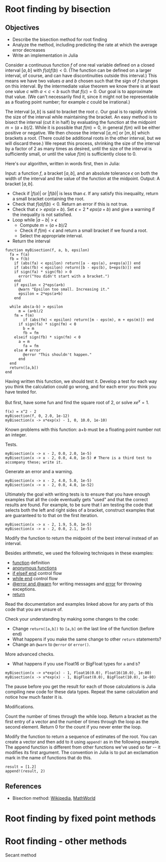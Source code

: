 # Root finding by bisection


## Objectives

* Describe the bisection method for root finding
* Analyze the method, including predicting the rate at which the average error decreases
* Write an implementation in Julia

Consider a continuous function $f$ of one real variable defined on a closed interval $[a,b]$ with $f(a) f(b) < 0$. (The function can be defined on a larger interval, of course, and can have discontinuities outside this interval.) This means we have two values $a$ and $b$ chosen such that the sign of $f$ changes on this interval. By the intermediate value theorem we know there is at least one value $c$ with $a<c<b$ such that $f(c)=0$. Our goal is to approximate that value. (We can't necessarily find it, since it might not be representable as a floating point number; for example $c$ could be irrational.)

The interval $[a,b]$ is said to bracket the root $c$. Our goal is to rapidly shrink the size of the interval while maintaining the bracket. An easy method is to bisect the interval (cut it in half) by evaluating the function at the midpoint $m = (a+b)/2$. While it is possible that $f(m)=0$, in general $f(m)$ will be either positive or negative. We then choose the interval $[a,m]$ or $[m,b]$ which brackets a root. (There could be additional roots in the other interval, but we will discard these.) We repeat this process, shrinking the size of the interval by a factor of 2 as many times as desired, until the size of the interval is sufficiently small, or until the value $f(m)$ is sufficiently close to 0.

Here's our algorithm, written in words first, then in Julia:

Input: a function $f$, a bracket $[a,b]$, and an absolute tolerance $\epsilon$ on both the width of the interval and the value of the function at the midpoint.
Output: A bracket $[a,b]$.

* Check if $|f(a)|$ or $|f(b)|$ is less than $\epsilon$. If any satisfy this inequality, return a small bracket containing the root.
* Check that $f(a)f(b)<0$. Return an error if this is not true.
* Check that $\epsilon>eps(a+b)$. Set $\epsilon = 2*eps(a+b)$ and give a warning if the inequality is not satisfied.
* Loop while $|a-b|>\epsilon$
  * Compute $m=(a+b)/2$
  * Check if $f(m) < \epsilon$ and return a small bracket if we found a root.
  * Select the appropriate interval.
* Return the interval

```@example 1
function myBisection(f, a, b, epsilon)
  fa = f(a)
  fb = f(b)
    if (abs(fa) < epsilon) return([a - eps(a), a+eps(a)]) end
    if (abs(fb) < epsilon) return([b - eps(b), b+eps(b)]) end 
    if sign(fa) * sign(fb) > 0 
      error("You didn't start with a bracket.")
    end
    if epsilon < 2*eps(a+b)
      @warn "Epsilon too small. Increasing it."
      epsilon = 2*eps(a+b)
    end
      
  while abs(a-b) > epsilon
	  m = (a+b)/2
  	fm = f(m)
        if (abs(fm) < epsilon) return([m - eps(m), m + eps(m)]) end
	  if sign(fa) * sign(fm) < 0
	    b = m
	    fb = fm
    elseif sign(fb) * sign(fm) < 0
  	  a = m
	    fa = fm
  	else # error
	    @error "This shouldn't happen."
	  end  
  end
  return([a,b])
end
```

Having written this function, we should test it. Develop a test for each way you think the calculation could go wrong, and for each error you think you have tested for.

But first, have some fun and find the square root of 2, or solve $xe^x = 1$.

```@example 1
f(x) = x^2 - 2
myBisection(f, 0, 2.0, 1e-12)
myBisection(x -> x*exp(x) - 1, 0, 10.0, 1e-10)
```

Known problems with this function: a+b must be a floating point number not an integer.

Tests.

```@repl 1
myBisection(x -> x - 2, 0.0, 2.0, 1e-5)
myBisection(x -> x - 2, 0.0, 4.0, 1e-5) # There is a third test to accompany these; write it.
```

Generate an error and a warning.

```@repl 1
myBisection(x -> x - 2, 4.0, 5.0, 1e-5)
myBisection(x -> x - 2, 0.0, 4.0, 1e-52)
```

Ultimately the goal with writing tests is to ensure that you have enough examples that all the code eventually gets "used" and that the correct results are found. For example, to be sure that I am testing the code that selects both the left and right sides of a bracket, construct examples that are guaranteed to to that on the first iteration.

```@example 1
myBisection(x -> x - 2, 1.9, 5.0, 1e-5)
myBisection(x -> x - 2, 0.0, 2.1, 1e-5)

```

Modify the function to return the midpoint of the best interval instead of an interval.

Besides arithmetic, we used the following techniques in these examples:

* [function](https://docs.julialang.org/en/v1/base/base/#function) definition
* [anonymous functions](https://docs.julialang.org/en/v1/manual/functions/#man-anonymous-functions-1)
* [if elseif end](https://docs.julialang.org/en/v1/base/base/#if) control flow
* [while end](https://docs.julialang.org/en/v1/base/base/#while) control flow
* [@error and @warn](https://docs.julialang.org/en/v1/stdlib/Logging/#Logging.@logmsg) for writing messages and [error](https://docs.julialang.org/en/v1/base/base/#Errors-1) for throwing exceptions.
* [return](https://docs.julialang.org/en/v1/base/base/#return)

Read the documentation and examples linked above for any parts of this code that you are unsure of.

Check your understanding by making some changes to the code:

* Change `return([a,b])` to `[a,b]` on the last line of the function (before end)
* What happens if you make the same change to other `return` statements?
* Change an `@warn` to `@error` or `error()`.


More advanced checks.

* What happens if you use Float16 or BigFloat types for `a` and `b`?

```@example 1
myBisection(x -> x*exp(x) - 1, Float16(0.0), Float16(10.0), 1e-80)
myBisection(x -> x*exp(x) - 1, BigFloat(0.0), BigFloat(10.0), 1e-80)
```

The pause before you get the result for each of those calculations is Julia compiling new code for these data types. Repeat the same calculation and notice how much faster it is.

Modifications.

Count the number of times through the while loop. Return a bracket as the first entry of a vector and the number of times through the loop as the second element. Return 0 for the count if you never enter the loop.

Modify the function to return a sequence of estimates of the root. You can create a vector and then add to it using `append!` as in the following example. The append function is different from other functions we've used so far -- it modifies its first argument. The convention in Julia is to put an exclamation mark in the name of functions that do this.

```@example
result = [1.2]
append!(result, 2)
```


## References

* Bisection method: [Wikipedia](https://en.wikipedia.org/wiki/Bisection_method), [MathWorld](https://mathworld.wolfram.com/Bisection.html)


# Root finding by fixed point methods

# Root finding  - other methods

Secant method
	